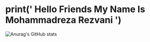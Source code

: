 # print(' Hello Friends My Name Is Mohammadreza Rezvani ')
![Anurag's GitHub stats](https://github-readme-stats.vercel.app/api?username=mrrsh2000&show_icons=true&theme=tokyonight)
